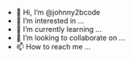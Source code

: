 - 👋 Hi, I’m @johnny2bcode
- 👀 I’m interested in ...
- 🌱 I’m currently learning ...
- 💞️ I’m looking to collaborate on ...
- 📫 How to reach me ...

<!---
johnny2bcode/johnny2bcode is a ✨ special ✨ repository because its `README.md` (this file) appears on your GitHub profile.
You can click the Preview link to take a look at your changes.
--->
